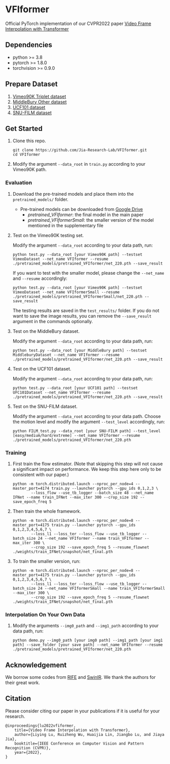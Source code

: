 # VFIformer
Official PyTorch implementation of our CVPR2022 paper [Video Frame Interpolation with Transformer](https://jiaya.me/papers/cvpr22_liying.pdf)



## Dependencies
* python >= 3.8
* pytorch >= 1.8.0
* torchvision >= 0.9.0

## Prepare Dataset 
1. [Vimeo90K Triplet dataset](http://toflow.csail.mit.edu/)
1. [MiddleBury Other dataset](https://vision.middlebury.edu/flow/data/)
1. [UCF101 dataset](https://drive.google.com/file/d/0B7EVK8r0v71pdHBNdXB6TE1wSTQ/view?resourcekey=0-r6ihCy20h3kbgZ3ZdimPiA)
1. [SNU-FILM dataset](https://myungsub.github.io/CAIN/)
## Get Started
1. Clone this repo.
    ```
    git clone https://github.com/Jia-Research-Lab/VFIformer.git
    cd VFIformer
    ```
1. Modify the argument `--data_root` in `train.py` according to your Vimeo90K path.

### Evaluation
1. Download the pre-trained models and place them into the `pretrained_models/` folder.

    * Pre-trained models can be downloaded from [Google Drive](https://drive.google.com/drive/folders/1Se1gIEtezTNdafeniHCSfXXwS0i4r5aA?usp=sharing)
        * *pretrained_VFIformer*: the final model in the main paper
        * *pretrained_VFIformerSmall*: the smaller version of the model mentioned in the supplementary file
1. Test on the Vimeo90K testing set.

    Modify the argument `--data_root` according to your data path, run:
    ```
    python test.py --data_root [your Vimeo90K path] --testset VimeoDataset --net_name VFIformer --resume ./pretrained_models/pretrained_VFIformer/net_220.pth --save_result
    ```
    
    If you want to test with the smaller model, please change the `--net_name` and `--resume` accordingly:
    ```
    python test.py --data_root [your Vimeo90K path] --testset VimeoDataset --net_name VFIformerSmall --resume ./pretrained_models/pretrained_VFIformerSmall/net_220.pth --save_result
    ```
    
    The testing results are saved in the `test_results/` folder. If you do not want to save the image results, you can remove the `--save_result` argument in the commands optionally.

1. Test on the MiddleBury dataset.
    
    Modify the argument `--data_root` according to your data path, run:
    ```
    python test.py --data_root [your MiddleBury path] --testset MiddleburyDataset --net_name VFIformer --resume ./pretrained_models/pretrained_VFIformer/net_220.pth --save_result
    ```
    
1. Test on the UCF101 dataset.

    Modify the argument `--data_root` according to your data path, run:
    ```
    python test.py --data_root [your UCF101 path] --testset UFC101Dataset --net_name VFIformer --resume ./pretrained_models/pretrained_VFIformer/net_220.pth --save_result
    ```
   
1. Test on the SNU-FILM dataset.

    Modify the argument `--data_root` according to your data path. Choose the motion level and modify the argument `--test_level` accordingly, run:
    ```
    python FILM_test.py --data_root [your SNU-FILM path] --test_level [easy/medium/hard/extreme] --net_name VFIformer --resume ./pretrained_models/pretrained_VFIformer/net_220.pth
    ```




### Training
1. First train the flow estimator. (Note that skipping this step will not cause a significant impact on performance. We keep this step here only to be consistent with our paper.)
    ```
    python -m torch.distributed.launch --nproc_per_node=4 --master_port=4174 train.py --launcher pytorch --gpu_ids 0,1,2,3 \
            --loss_flow --use_tb_logger --batch_size 48 --net_name IFNet --name train_IFNet --max_iter 300 --crop_size 192 --save_epoch_freq 5
    ```
1. Then train the whole framework.
    ```
    python -m torch.distributed.launch --nproc_per_node=8 --master_port=4175 train.py --launcher pytorch --gpu_ids 0,1,2,3,4,5,6,7 \
            --loss_l1 --loss_ter --loss_flow --use_tb_logger --batch_size 24 --net_name VFIformer --name train_VFIformer --max_iter 300 \
            --crop_size 192 --save_epoch_freq 5 --resume_flownet ./weights/train_IFNet/snapshot/net_final.pth
    ```
1. To train the smaller version, run:
    ```
    python -m torch.distributed.launch --nproc_per_node=8 --master_port=4175 train.py --launcher pytorch --gpu_ids 0,1,2,3,4,5,6,7 \
            --loss_l1 --loss_ter --loss_flow --use_tb_logger --batch_size 24 --net_name VFIformerSmall --name train_VFIformerSmall --max_iter 300 \
            --crop_size 192 --save_epoch_freq 5 --resume_flownet ./weights/train_IFNet/snapshot/net_final.pth
    ```

### Interpolation On Your Own Data
1. Modify the arguments `--img0_path` and `--img1_path` according to your data path, run:
    ```
    python demo.py --img0_path [your img0 path] --img1_path [your img1 path] --save_folder [your save path] --net_name VFIformer --resume ./pretrained_models/pretrained_VFIformer/net_220.pth
    ```

## Acknowledgement
We borrow some codes from [RIFE](https://github.com/hzwer/arXiv2021-RIFE) and [SwinIR](https://github.com/JingyunLiang/SwinIR). We thank the authors for their great work.

## Citation

Please consider citing our paper in your publications if it is useful for your research.
```
@inproceedings{lu2022vfiformer,
    title={Video Frame Interpolation with Transformer},
    author={Liying Lu, Ruizheng Wu, Huaijia Lin, Jiangbo Lu, and Jiaya Jia},
    booktitle={IEEE Conference on Computer Vision and Pattern Recognition (CVPR)},
    year={2022},
}
```